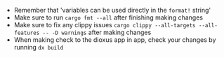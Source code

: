 * Remember that 'variables can be used directly in the `format!` string'
* Make sure to run `cargo fmt --all` after finishing making changes
* Make sure to fix any clippy issues `cargo clippy --all-targets --all-features -- -D warnings` after making changes
* When making check to the dioxus app in app, check your changes by running `dx build`
